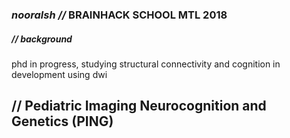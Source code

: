 ### *nooralsh //* BRAINHACK SCHOOL MTL 2018

##### // background

phd in progress, studying structural connectivity and cognition in development using dwi

// Pediatric Imaging Neurocognition and Genetics (PING)
-----


